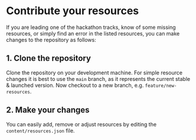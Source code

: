 # Contribute your resources

If you are leading one of the hackathon tracks, know of some missing resources, or simply find an error in the listed resources, you can make changes to the repository as follows:

## 1. Clone the repository

Clone the repository on your development machine. For simple resource changes it is best to use the `main` branch, as it represents the current stable & launched version.
Now checkout to a new branch, e.g. `feature/new-resources`.

## 2. Make your changes

You can easily add, remove or adjust resources by editing the `content/resources.json` file.
